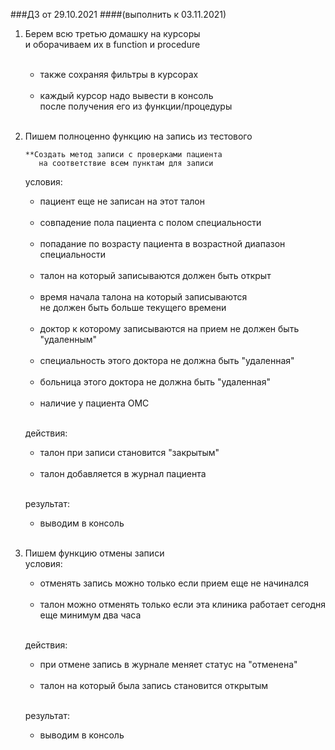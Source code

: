 
###ДЗ от 29.10.2021
####(выполнить к 03.11.2021)

1. Берем всю третью домашку на курсоры <br/>
  и оборачиваем их в function и procedure
  <br/><br/>
    - также сохраняя фильтры в курсорах
      <br/><br/>
    - каждый курсор надо вывести в консоль <br/>
      после получения его из функции/процедуры
      <br/><br/>

2. Пишем полноценно функцию на запись из тестового <br/>
   ```
   **Создать метод записи с проверками пациента
      на соответствие всем пунктам для записи
   ```
   условия:
    - пациент еще не записан на этот талон
      <br/> <br/>
    - совпадение пола пациента с полом специальности
      <br/> <br/>
    - попадание по возрасту пациента в возрастной диапазон специальности
      <br/> <br/>
    - талон на который записываются должен быть открыт
      <br/> <br/>
    - время начала талона на который записываются <br/>
      не должен быть больше текущего времени
      <br/> <br/>
    - доктор к которому записываются на прием не должен быть "удаленным"
      <br/> <br/>
    - специальность этого доктора не должна быть "удаленная"
      <br/> <br/>
    - больница этого доктора не должна быть "удаленная"
      <br/> <br/>
    - наличие у пациента ОМС
      <br/> <br/>

    действия:
    - талон при записи становится "закрытым"
      <br/> <br/>
    - талон добавляется в журнал пациента
      <br/> <br/>
      
    результат:
    - выводим в консоль
      <br/> <br/>

3. Пишем функцию отмены записи <br/>
    условия:
    - отменять запись можно только если прием еще не начинался
      <br/> <br/>
    - талон можно отменять только если эта клиника работает сегодня <br/>
      еще минимум два часа
      <br/> <br/>
      
    действия:
    - при отмене запись в журнале меняет статус на "отменена"
      <br/> <br/>
    - талон на который была запись становится открытым
      <br/> <br/>

   результат:
    - выводим в консоль
      <br/> <br/>
    